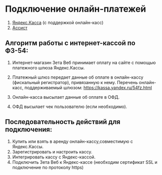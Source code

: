 # Подключение онлайн-платежей

1. [Яндекс.Касса](yandeks.kassa-yandex.kassa.md) (с поддержкой онлайн-касс)
2. [Ассист](assist-assist.md)

## Алгоритм работы с интернет-кассой по ФЗ-54:
1. Интернет-магазин Зета Веб принимает оплату на сайте с помощью платежного шлюза Яндекс.Кассы.

2. Платежный шлюз передает данные об оплате в онлайн-кассу (фискальный регистратор), привязанную к нему. 
Перечень онлайн-касс, поддерживаемый шлюзом: https://kassa.yandex.ru/54fz.html

3. Онлайн-касса высылает данные об оплате в ОФД.

4. ОФД высылает чек пользователю (если необходимо).

## Последовательность действий для подключения:
1. Купить или взять в аренду онлайн-кассу,совместимую с Яндекс.Кассы.
2. Зарегистрировать и настроить кассу.
3. Интегрировать кассу с Яндекс-кассой.
4. Подключить Зета Веб к Яндекс-кассе (необходим сертификат SSL и подключение по протоколу https)



